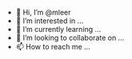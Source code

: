 - 👋 Hi, I’m @mleer
- 👀 I’m interested in ...
- 🌱 I’m currently learning ...
- 💞️ I’m looking to collaborate on ...
- 📫 How to reach me ...

<!---
mleer/mleer is a ✨ special ✨ repository because its `README.md` (this file) appears on your GitHub profile.
You can click the Preview link to take a look at your changes.
--->
